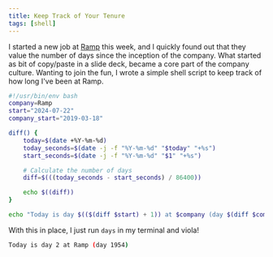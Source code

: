 ```yaml
---
title: Keep Track of Your Tenure
tags: [shell]
---
```


I started a new job at [Ramp](https://ramp.com) this week, and I quickly
found out that they value the number of days since the inception of the
company. What started as bit of copy/paste in a slide deck, became a core
part of the company culture. Wanting to join the fun, I wrote a simple
shell script to keep track of how long I've been at Ramp.

```bash /usr/local/bin/days
#!/usr/bin/env bash
company=Ramp
start="2024-07-22"
company_start="2019-03-18"

diff() {
	today=$(date +%Y-%m-%d)
	today_seconds=$(date -j -f "%Y-%m-%d" "$today" "+%s")
	start_seconds=$(date -j -f "%Y-%m-%d" "$1" "+%s")

	# Calculate the number of days
	diff=$(((today_seconds - start_seconds) / 86400))

	echo $((diff))
}

echo "Today is day $(($(diff $start) + 1)) at $company (day $(diff $company_start))"
```

With this in place, I just run `days` in my terminal and viola!

```bash
Today is day 2 at Ramp (day 1954)
```
